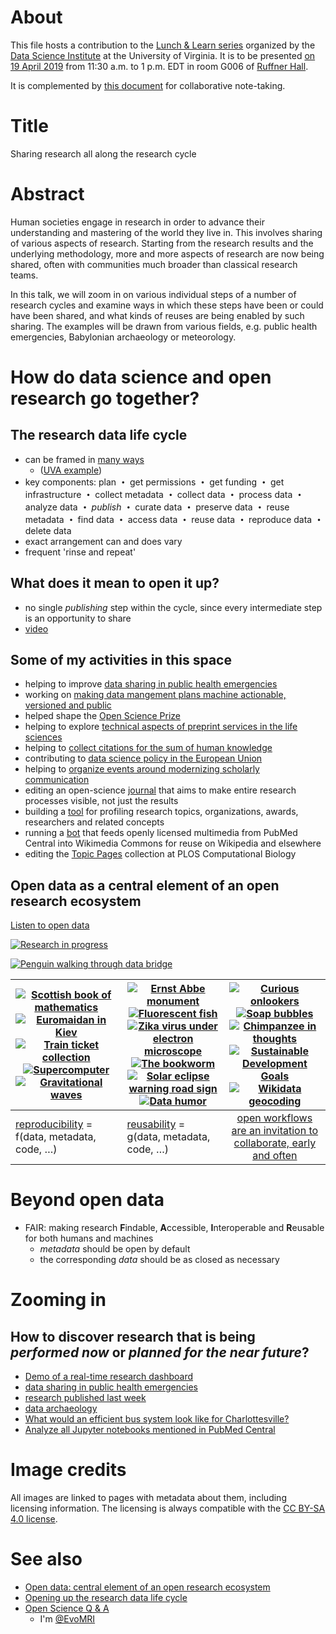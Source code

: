 # About

This file hosts a contribution to the [Lunch & Learn series](https://datascience.virginia.edu/pages/research-lunch-and-learn-series) organized by the [Data Science Institute](https://datascience.virginia.edu/) at the University of Virginia. It is to be presented [on 19 April 2019](https://datascience.virginia.edu/pages/sharing-research-along-entire-research-cycle) from 11:30 a.m. to 1 p.m. EDT in room G006 of [Ruffner Hall](https://www.google.com/maps/place/Ruffner+Hall+(Curry+School+of+Education)/@38.0346734,-78.5116714,17z/data=!3m1!4b1!4m5!3m4!1s0x89b3865acb9c1fa7:0x96877eaa32f81e54!8m2!3d38.0346734!4d-78.5094827?shorturl=1). 

It is complemented by [this document](https://docs.google.com/document/d/17sEfoaK0cz45V1A58gMnwuSPqZoup7LuMn-wtkjxB2k/edit?usp=sharing) for collaborative note-taking.

# Title

Sharing research all along the research cycle

# Abstract

Human societies engage in research in order to advance their understanding and mastering of the world they live in. This involves sharing of various aspects of research. Starting from the research results and the underlying methodology, more and more aspects of research are now being shared, often with communities much broader than classical research teams.

In this talk, we will zoom in on various individual steps of a number of research cycles and examine ways in which these steps have been or could have been shared, and what kinds of reuses are being enabled by such sharing. The examples will be drawn from various fields, e.g. public health emergencies, Babylonian archaeology or meteorology.

# How do data science and open research go together?

## The research data life cycle

- can be framed in [many ways](https://www.google.de/search?q=%22data+life+cycle%22)
  - ([UVA example](http://data.library.virginia.edu/data-management/lifecycle/))
- key components: plan **・** get permissions **・** get funding **・** get infrastructure **・** collect metadata **・** collect data **・** process data **・** analyze data **・** *publish* **・** curate data **・** preserve data **・** reuse metadata **・** find data **・** access data **・** reuse data **・** reproduce data **・** delete data
- exact arrangement can and does vary
- frequent 'rinse and repeat'

## What does it mean to open it up?

- no single *publishing* step within the cycle, since every intermediate step is an opportunity to share
- [video](https://www.youtube.com/watch?v=LwW1-X3glak)

## Some of my activities in this space

- helping to improve [data sharing in public health emergencies](http://www.who.int/bulletin/volumes/95/4/17-192096/en/)
- working on [making data mangement plans machine actionable, versioned and public](https://doi.org/10.1371/journal.pcbi.1006750)
- helped shape the [Open Science Prize](http://openscienceprize.org/)
- helping to explore [technical aspects of preprint services in the life sciences](https://doi.org/10.3897/rio.3.e11825)
- helping to [collect citations for the sum of human knowledge](https://meta.wikimedia.org/wiki/WikiCite_2018)
- contributing to [data science policy in the European Union](https://doi.org/10.2777/1524)
- helping to [organize events around modernizing scholarly communication](https://www.force11.org/group/force2017-organizing-committee/program-committee)
- editing an open-science [journal](http://riojournal.com/browse_articles) that aims to make entire research processes visible, not just the results
- building a [tool](https://tools.wmflabs.org/scholia/) for profiling research topics, organizations, awards, researchers and related concepts
- running a [bot](https://commons.wikimedia.org/wiki/User:Open_Access_Media_Importer_Bot) that feeds openly licensed multimedia from PubMed Central into Wikimedia Commons for reuse on Wikipedia and elsewhere
- editing the [Topic Pages](http://collections.plos.org/topic-pages) collection at PLOS Computational Biology

## Open data as a central element of an open research ecosystem

[Listen to open data](http://listen.hatnote.com/#wikidata,fr,de,it,rm,en,ru,en,fa,ko,se,es,ca,pt)

[![Research in progress](https://upload.wikimedia.org/wikipedia/commons/thumb/7/75/Discovery_in_process.jpg/1280px-Discovery_in_process.jpg)](https://commons.wikimedia.org/wiki/File:Discovery_in_process.jpg)

[![Penguin walking through data bridge](https://upload.wikimedia.org/wikipedia/commons/5/54/Automated_weighbridge_for_Ad%C3%A9lie_penguins_-_journal.pone.0085291.g002.png)](https://commons.wikimedia.org/wiki/File:Automated_weighbridge_for_Ad%C3%A9lie_penguins_-_journal.pone.0085291.g002.png)


| [![Scottish book of mathematics](https://upload.wikimedia.org/wikipedia/commons/1/10/KsiegaSzkocka1.JPG)](https://commons.wikimedia.org/wiki/File:KsiegaSzkocka1.JPG)  [![Euromaidan in Kiev](https://upload.wikimedia.org/wikipedia/commons/thumb/9/9f/Euromaidan_in_Kiev_2014_003.jpg/1280px-Euromaidan_in_Kiev_2014_003.jpg)](https://commons.wikimedia.org/wiki/File:Euromaidan_in_Kiev_2014_003.jpg) [![Train ticket collection](https://upload.wikimedia.org/wikipedia/commons/2/27/00000003_F.jpg)](https://commons.wikimedia.org/wiki/File:00000003_F.jpg) [![Supercomputer](https://upload.wikimedia.org/wikipedia/commons/d/d3/IBM_Blue_Gene_P_supercomputer.jpg)](https://en.wikipedia.org/wiki/File:IBM_Blue_Gene_P_supercomputer.jpg)  [![Gravitational waves](https://upload.wikimedia.org/wikipedia/commons/thumb/d/db/LIGO_measurement_of_gravitational_waves.svg/1211px-LIGO_measurement_of_gravitational_waves.svg.png)](https://commons.wikimedia.org/wiki/File:LIGO_measurement_of_gravitational_waves.svg) | [![Ernst Abbe monument](https://upload.wikimedia.org/wikipedia/commons/thumb/4/46/Ernst-Abbe-Denkmal_Jena_F%C3%BCrstengraben_-_20140802_125709.jpg/1024px-Ernst-Abbe-Denkmal_Jena_F%C3%BCrstengraben_-_20140802_125709.jpg)](https://commons.wikimedia.org/wiki/File:Ernst-Abbe-Denkmal_Jena_F%C3%BCrstengraben_-_20140802_125709.jpg) [![Fluorescent fish](https://upload.wikimedia.org/wikipedia/commons/1/15/Adaptive-Evolution-of-Eel-Fluorescent-Proteins-from-Fatty-Acid-Binding-Proteins-Produces-Bright-pone.0140972.g001.jpg)](https://commons.wikimedia.org/wiki/File:Adaptive-Evolution-of-Eel-Fluorescent-Proteins-from-Fatty-Acid-Binding-Proteins-Produces-Bright-pone.0140972.g001.jpg)  [![Zika virus under electron microscope](https://upload.wikimedia.org/wikipedia/commons/thumb/a/a8/Zika_EM_CDC_20541.png/1024px-Zika_EM_CDC_20541.png)](https://commons.wikimedia.org/wiki/File:Zika_EM_CDC_20541.png) [![The bookworm](https://upload.wikimedia.org/wikipedia/commons/0/04/Carl_Spitzweg_021.jpg)](https://commons.wikimedia.org/wiki/File:Carl_Spitzweg_021.jpg) [![Solar eclipse warning road sign](https://upload.wikimedia.org/wikipedia/commons/thumb/6/6b/Road_Sign_SOLAR_ECLIPSE_TODAY_-_IMG_20170821_172443_%28cropped%29.jpg/1190px-Road_Sign_SOLAR_ECLIPSE_TODAY_-_IMG_20170821_172443_%28cropped%29.jpg)](https://commons.wikimedia.org/wiki/File:Road_Sign_SOLAR_ECLIPSE_TODAY_-_IMG_20170821_172443.jpg)  [![Data humor](https://upload.wikimedia.org/wikipedia/commons/c/ca/New_cuyama.jpg)](https://commons.wikimedia.org/wiki/File:New_cuyama.jpg) | [![Curious onlookers](https://upload.wikimedia.org/wikipedia/commons/8/80/Sudan_Envoy_-_Curious_Onlookers.jpg)](https://commons.wikimedia.org/wiki/File:Sudan_Envoy_-_Curious_Onlookers.jpg)   [![Soap bubbles](https://upload.wikimedia.org/wikipedia/commons/3/32/Everything_must_go.jpg)](https://commons.wikimedia.org/wiki/File:Everything_must_go.jpg)  [![Chimpanzee in thoughts](https://upload.wikimedia.org/wikipedia/commons/thumb/e/ee/In_Thought_..._%283020466221%29.jpg/1024px-In_Thought_..._%283020466221%29.jpg)](https://commons.wikimedia.org/wiki/File:In_Thought_..._(3020466221).jpg) [![Sustainable Development Goals](https://upload.wikimedia.org/wikipedia/commons/e/e8/TGG_Icon_Color_18.png)](https://commons.wikimedia.org/wiki/File:TGG_Icon_Color_18.png) [![Wikidata geocoding](https://upload.wikimedia.org/wikipedia/commons/5/5c/Wikidata_Map_July_2017_Normal.png)](https://commons.wikimedia.org/wiki/File:Wikidata_Map_July_2017_Normal.png) |
|--------|--------|:---:|
| [reproducibility](http://mybinder.org/repo/cranmer/ligo-binder) = f(data, metadata, code, …)| [reusability](http://tinyurl.com/ycpdwvmx) = g(data, metadata, code, …) | [open workflows are an invitation to collaborate, early and often](https://twitter.com/EvoMRI/status/928248498503417856)|


# Beyond open data

* FAIR: making research **F**indable, **A**ccessible, **I**nteroperable and **R**eusable for both humans and machines
  - *metadata* should be open by default
  - the corresponding *data* should be as closed as necessary

# Zooming in

## How to discover research that is being *performed now* or *planned for the near future*?

* [Demo of a real-time research dashboard](http://myresearch.institute/)
* [data sharing in public health emergencies](https://github.com/Daniel-Mietchen/events/blob/master/Environmental-Health-Seminar-Env-H-580-on-2019-01-31.md)
* [research published last week](https://github.com/Daniel-Mietchen/events/blob/master/FORCE-2018-research-published-last-week.md)
* [data archaeology](https://github.com/Daniel-Mietchen/datascience/blob/master/data-archaeology.md)
* [What would an efficient bus system look like for Charlottesville?](https://github.com/Daniel-Mietchen/ideas/issues/1153)
* [Analyze all Jupyter notebooks mentioned in PubMed Central](https://github.com/Daniel-Mietchen/ideas/issues/2)


# Image credits

All images are linked to pages with metadata about them, including licensing information. The licensing is always compatible with the [CC BY-SA 4.0 license](https://creativecommons.org/licenses/by-sa/4.0/).

# See also

- [Open data: central element of an open research ecosystem](https://github.com/Daniel-Mietchen/events/blob/master/UVA-Datapalooza-2017.md)
- [Opening up the research data life cycle](https://github.com/Daniel-Mietchen/events/blob/master/3rd-BEXIS-2-User-and-Developer-Conference.md)
- [Open Science Q & A](https://openscience.ub.uni-bielefeld.de/)
  - I'm [@EvoMRI](https://twitter.com/EvoMRI)

